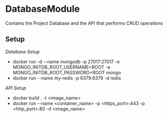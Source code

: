 # DatabaseModule
Contains the Project Database and the API that performs CRUD operations

## Setup    
*Database Setup*  
- docker run -d --name mongodb -p 27017:27017 -e MONGO_INITDB_ROOT_USERNAME=ROOT -e MONGO_INITDB_ROOT_PASSWORD=ROOT mongo  
- docker run --name my-redis -p 6379:6379 -d redis

*API Setup*  
- docker build . -t <image_name>  
- docker run --name <container_name> -p <https_port>:443 -p <http_port>:80 -d <image_name>




        